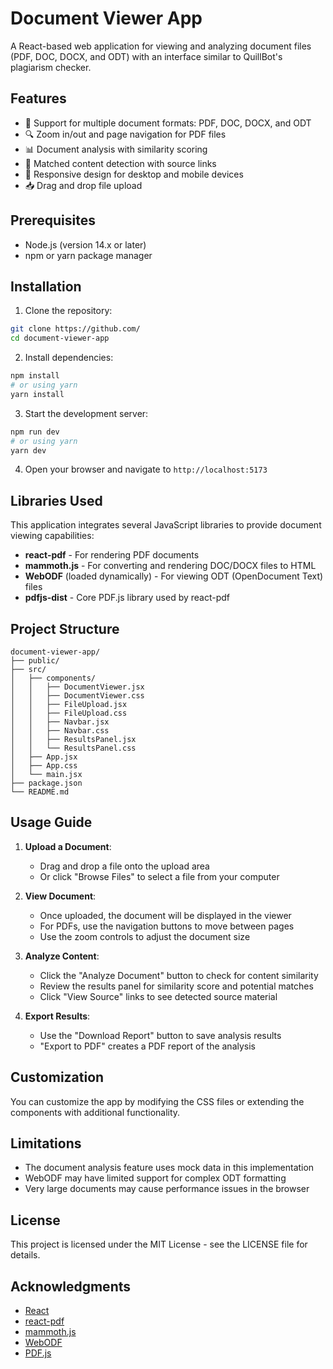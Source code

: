 # Document Viewer App

A React-based web application for viewing and analyzing document files (PDF, DOC, DOCX, and ODT) with an interface similar to QuillBot's plagiarism checker.

## Features

- 📄 Support for multiple document formats: PDF, DOC, DOCX, and ODT
- 🔍 Zoom in/out and page navigation for PDF files
- 📊 Document analysis with similarity scoring
- 🔗 Matched content detection with source links
- 📱 Responsive design for desktop and mobile devices
- 📥 Drag and drop file upload

## Prerequisites

- Node.js (version 14.x or later)
- npm or yarn package manager

## Installation

1. Clone the repository:

```bash
git clone https://github.com/
cd document-viewer-app
```

2. Install dependencies:

```bash
npm install
# or using yarn
yarn install
```

3. Start the development server:

```bash
npm run dev
# or using yarn
yarn dev
```

4. Open your browser and navigate to `http://localhost:5173`

## Libraries Used

This application integrates several JavaScript libraries to provide document viewing capabilities:

- **react-pdf** - For rendering PDF documents
- **mammoth.js** - For converting and rendering DOC/DOCX files to HTML
- **WebODF** (loaded dynamically) - For viewing ODT (OpenDocument Text) files
- **pdfjs-dist** - Core PDF.js library used by react-pdf

## Project Structure

```
document-viewer-app/
├── public/
├── src/
│   ├── components/
│   │   ├── DocumentViewer.jsx
│   │   ├── DocumentViewer.css
│   │   ├── FileUpload.jsx
│   │   ├── FileUpload.css
│   │   ├── Navbar.jsx
│   │   ├── Navbar.css
│   │   ├── ResultsPanel.jsx
│   │   └── ResultsPanel.css
│   ├── App.jsx
│   ├── App.css
│   └── main.jsx
├── package.json
└── README.md
```

## Usage Guide

1. **Upload a Document**:
   - Drag and drop a file onto the upload area
   - Or click "Browse Files" to select a file from your computer

2. **View Document**:
   - Once uploaded, the document will be displayed in the viewer
   - For PDFs, use the navigation buttons to move between pages
   - Use the zoom controls to adjust the document size

3. **Analyze Content**:
   - Click the "Analyze Document" button to check for content similarity
   - Review the results panel for similarity score and potential matches
   - Click "View Source" links to see detected source material

4. **Export Results**:
   - Use the "Download Report" button to save analysis results
   - "Export to PDF" creates a PDF report of the analysis

## Customization

You can customize the app by modifying the CSS files or extending the components with additional functionality.

## Limitations

- The document analysis feature uses mock data in this implementation
- WebODF may have limited support for complex ODT formatting
- Very large documents may cause performance issues in the browser

## License

This project is licensed under the MIT License - see the LICENSE file for details.

## Acknowledgments

- [React](https://reactjs.org/)
- [react-pdf](https://react-pdf.org/)
- [mammoth.js](https://github.com/mwilliamson/mammoth.js)
- [WebODF](https://webodf.org/)
- [PDF.js](https://mozilla.github.io/pdf.js/)